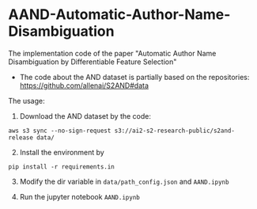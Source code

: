 # AAND-Automatic-Author-Name-Disambiguation
The implementation code of the paper "Automatic Author Name Disambiguation by Differentiable Feature Selection"

* The code about the AND dataset is partially based on the repositories: https://github.com/allenai/S2AND#data

The usage:
1. Download the AND dataset by the code:
```
aws s3 sync --no-sign-request s3://ai2-s2-research-public/s2and-release data/
```
2. Install the environment by
```
pip install -r requirements.in
```

3. Modify the dir variable in ``data/path_config.json`` and ``AAND.ipynb``

4. Run the jupyter notebook ``AAND.ipynb``
